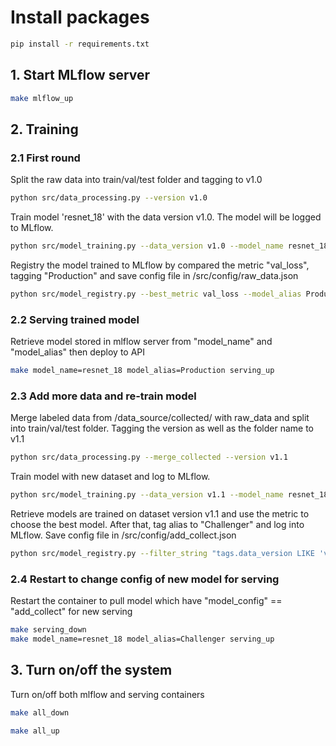 # Install packages

```bash
pip install -r requirements.txt
```

## 1. Start MLflow server

```bash
make mlflow_up
```

## 2. Training

### 2.1 First round

Split the raw data into train/val/test folder and tagging to v1.0

```bash
python src/data_processing.py --version v1.0
```

Train model 'resnet_18' with the data version v1.0. The model will be logged to MLflow.

```bash
python src/model_training.py --data_version v1.0 --model_name resnet_18 --device cpu
```

Registry the model trained to MLflow by compared the metric "val_loss", tagging "Production" and save config file in /src/config/raw_data.json

```bash
python src/model_registry.py --best_metric val_loss --model_alias Production --config_name raw_data
```

### 2.2 Serving trained model

Retrieve model stored in mlflow server from "model_name" and "model_alias" then deploy to API

```bash
make model_name=resnet_18 model_alias=Production serving_up
```

### 2.3 Add more data and re-train model

Merge labeled data from /data_source/collected/ with raw_data and split into train/val/test folder. Tagging the version as well as the folder name to v1.1

```bash
python src/data_processing.py --merge_collected --version v1.1
```

Train model with new dataset and log to MLflow.

```bash
python src/model_training.py --data_version v1.1 --model_name resnet_18 --device cpu
```

Retrieve models are trained on dataset version v1.1 and use the metric to choose the best model. After that, tag alias to "Challenger" and log into MLflow. Save config file in /src/config/add_collect.json

```bash
python src/model_registry.py --filter_string "tags.data_version LIKE 'v1.1'" --best_metric best_val_loss --model_alias Challenger --config_name add_collect
```

### 2.4 Restart to change config of new model for serving

Restart the container to pull model which have "model_config" == "add_collect" for new serving

```bash
make serving_down
make model_name=resnet_18 model_alias=Challenger serving_up
```

## 3. Turn on/off the system

Turn on/off both mlflow and serving containers

```bash
make all_down
```

```bash
make all_up
```
